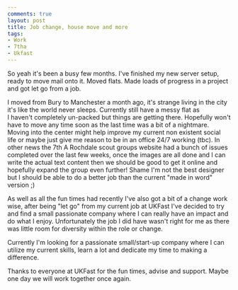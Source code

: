 ```yaml
---
comments: true
layout: post
title: Job change, house move and more
tags:
- Work
- 7tha
- Ukfast
---
```


So yeah it's been a busy few months. I've finished my new server setup, ready to move mail onto it. Moved flats. Made loads of progress in a project and got let go from a job.

I moved from Bury to Manchester a month ago, it's strange living in the city it's like the world never sleeps. Currently still have a messy flat as I haven't completely un-packed but things are getting there. Hopefully won't have to move any time soon as the last time was a bit of a nightmare. Moving into the center might help improve my current non existent social life or maybe just give me reason to be in an office 24/7 working (tbc). In other news the 7th A Rochdale scout groups website had a bunch of issues completed over the last few weeks, once the images are all done and I can write the actual text content then we should be good to get it online and hopefully expand the group even further! Shame I'm not the best designer but I should be able to do a better job than the current "made in word" version ;)

As well as all the fun times had recently I've also got a bit of a change work wise, after being "let go" from my current job at UKFast I've decided to try and find a small passionate company where I can really have an impact and do what I enjoy. Unfortunately the job I did have wasn't right for me as there was little room for diversity within the role or change.

Currently I'm looking for a passionate small/start-up company where I can utilize my current skills, learn a lot and dedicate my time to making a difference.

Thanks to everyone at UKFast for the fun times, advise and support. Maybe one day we will work together once again.
